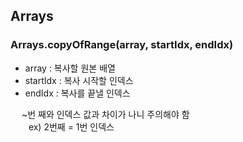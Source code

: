 ## Arrays  

### Arrays.copyOfRange(array, startIdx, endIdx)
- array : 복사할 원본 배열  
- startIdx : 복사 시작할 인덱스  
- endIdx : 복사를 끝낼 인덱스  

&emsp; ~번 째와 인덱스 값과 차이가 나니 주의해야 함  
&emsp; &ensp; ex) 2번째 = 1번 인덱스
